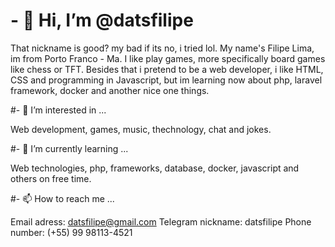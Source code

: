 # - 👋 Hi, I’m @datsfilipe

That nickname is good? my bad if its no, i tried lol. My name's Filipe Lima, im from Porto Franco - Ma. I like play games, more specifically board games like chess or TFT. Besides that i pretend to be a web developer, i like HTML, CSS and programming in Javascript, but im learning now about php, laravel framework, docker and another nice one things.

#- 👀 I’m interested in ...

Web development, games, music, thechnology, chat and jokes.

#- 🌱 I’m currently learning ...

Web technologies, php, frameworks, database, docker, javascript and others on free time.

#- 📫 How to reach me ...

Email adress: datsfilipe@gmail.com
Telegram nickname: datsfilipe
Phone number: (+55) 99 98113-4521

<!---
About.me
--->
